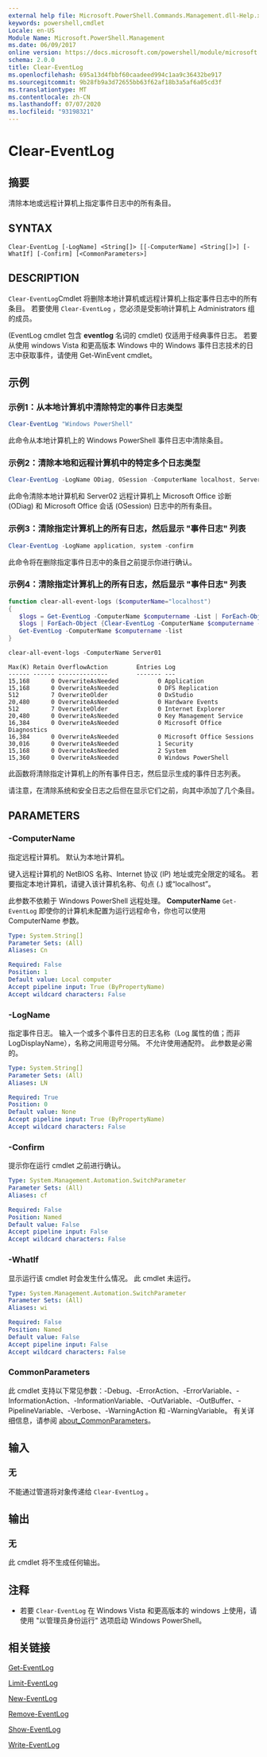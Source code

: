 ```yaml
---
external help file: Microsoft.PowerShell.Commands.Management.dll-Help.xml
keywords: powershell,cmdlet
Locale: en-US
Module Name: Microsoft.PowerShell.Management
ms.date: 06/09/2017
online version: https://docs.microsoft.com/powershell/module/microsoft.powershell.management/clear-eventlog?view=powershell-5.1&WT.mc_id=ps-gethelp
schema: 2.0.0
title: Clear-EventLog
ms.openlocfilehash: 695a13d4fbbf60caadeed994c1aa9c36432be917
ms.sourcegitcommit: 9b28fb9a3d72655bb63f62af18b3a5af6a05cd3f
ms.translationtype: MT
ms.contentlocale: zh-CN
ms.lasthandoff: 07/07/2020
ms.locfileid: "93198321"
---
```

# Clear-EventLog

## 摘要
清除本地或远程计算机上指定事件日志中的所有条目。

## SYNTAX

```
Clear-EventLog [-LogName] <String[]> [[-ComputerName] <String[]>] [-WhatIf] [-Confirm] [<CommonParameters>]
```

## DESCRIPTION

`Clear-EventLog`Cmdlet 将删除本地计算机或远程计算机上指定事件日志中的所有条目。
若要使用 `Clear-EventLog` ，您必须是受影响计算机上 Administrators 组的成员。

 (EventLog cmdlet 包含 **eventlog** 名词的 cmdlet) 仅适用于经典事件日志。
若要从使用 windows Vista 和更高版本 Windows 中的 Windows 事件日志技术的日志中获取事件，请使用 Get-WinEvent cmdlet。

## 示例

### 示例1：从本地计算机中清除特定的事件日志类型

```powershell
Clear-EventLog "Windows PowerShell"
```

此命令从本地计算机上的 Windows PowerShell 事件日志中清除条目。

### 示例2：清除本地和远程计算机中的特定多个日志类型

```powershell
Clear-EventLog -LogName ODiag, OSession -ComputerName localhost, Server02
```

此命令清除本地计算机和 Server02 远程计算机上 Microsoft Office 诊断 (ODiag) 和 Microsoft Office 会话 (OSession) 日志中的所有条目。

### 示例3：清除指定计算机上的所有日志，然后显示 "事件日志" 列表

```powershell
Clear-EventLog -LogName application, system -confirm
```

此命令将在删除指定事件日志中的条目之前提示你进行确认。

### 示例4：清除指定计算机上的所有日志，然后显示 "事件日志" 列表

```powershell
function clear-all-event-logs ($computerName="localhost")
{
   $logs = Get-EventLog -ComputerName $computername -List | ForEach-Object {$_.Log}
   $logs | ForEach-Object {Clear-EventLog -ComputerName $computername -LogName $_ }
   Get-EventLog -ComputerName $computername -list
}

clear-all-event-logs -ComputerName Server01
```

```Output
Max(K) Retain OverflowAction        Entries Log
------ ------ --------------        ------- ---
15,168      0 OverwriteAsNeeded           0 Application
15,168      0 OverwriteAsNeeded           0 DFS Replication
512         7 OverwriteOlder              0 DxStudio
20,480      0 OverwriteAsNeeded           0 Hardware Events
512         7 OverwriteOlder              0 Internet Explorer
20,480      0 OverwriteAsNeeded           0 Key Management Service
16,384      0 OverwriteAsNeeded           0 Microsoft Office Diagnostics
16,384      0 OverwriteAsNeeded           0 Microsoft Office Sessions
30,016      0 OverwriteAsNeeded           1 Security
15,168      0 OverwriteAsNeeded           2 System
15,360      0 OverwriteAsNeeded           0 Windows PowerShell
```

此函数将清除指定计算机上的所有事件日志，然后显示生成的事件日志列表。

请注意，在清除系统和安全日志之后但在显示它们之前，向其中添加了几个条目。

## PARAMETERS

### -ComputerName

指定远程计算机。
默认为本地计算机。

键入远程计算机的 NetBIOS 名称、Internet 协议 (IP) 地址或完全限定的域名。
若要指定本地计算机，请键入该计算机名称、句点 (.) 或“localhost”。

此参数不依赖于 Windows PowerShell 远程处理。
**ComputerName** `Get-EventLog` 即使你的计算机未配置为运行远程命令，你也可以使用 ComputerName 参数。

```yaml
Type: System.String[]
Parameter Sets: (All)
Aliases: Cn

Required: False
Position: 1
Default value: Local computer
Accept pipeline input: True (ByPropertyName)
Accept wildcard characters: False
```

### -LogName

指定事件日志。
输入一个或多个事件日志的日志名称（Log 属性的值；而非 LogDisplayName），名称之间用逗号分隔。
不允许使用通配符。
此参数是必需的。

```yaml
Type: System.String[]
Parameter Sets: (All)
Aliases: LN

Required: True
Position: 0
Default value: None
Accept pipeline input: True (ByPropertyName)
Accept wildcard characters: False
```

### -Confirm

提示你在运行 cmdlet 之前进行确认。

```yaml
Type: System.Management.Automation.SwitchParameter
Parameter Sets: (All)
Aliases: cf

Required: False
Position: Named
Default value: False
Accept pipeline input: False
Accept wildcard characters: False
```

### -WhatIf

显示运行该 cmdlet 时会发生什么情况。
此 cmdlet 未运行。

```yaml
Type: System.Management.Automation.SwitchParameter
Parameter Sets: (All)
Aliases: wi

Required: False
Position: Named
Default value: False
Accept pipeline input: False
Accept wildcard characters: False
```

### CommonParameters

此 cmdlet 支持以下常见参数：-Debug、-ErrorAction、-ErrorVariable、-InformationAction、-InformationVariable、-OutVariable、-OutBuffer、-PipelineVariable、-Verbose、-WarningAction 和 -WarningVariable。 有关详细信息，请参阅 [about_CommonParameters](../Microsoft.PowerShell.Core/About/about_CommonParameters.md)。

## 输入

### 无

不能通过管道将对象传递给 `Clear-EventLog` 。

## 输出

### 无

此 cmdlet 将不生成任何输出。

## 注释

- 若要 `Clear-EventLog` 在 Windows Vista 和更高版本的 windows 上使用，请使用 "以管理员身份运行" 选项启动 Windows PowerShell。

## 相关链接

[Get-EventLog](Get-EventLog.md)

[Limit-EventLog](Limit-EventLog.md)

[New-EventLog](New-EventLog.md)

[Remove-EventLog](Remove-EventLog.md)

[Show-EventLog](Show-EventLog.md)

[Write-EventLog](Write-EventLog.md)
